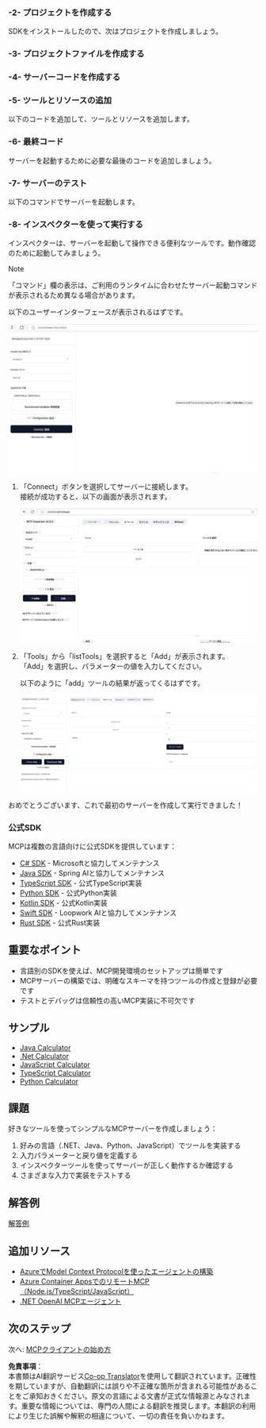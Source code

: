 <!--
CO_OP_TRANSLATOR_METADATA:
{
  "original_hash": "d90651bcd1df019768921d531653638a",
  "translation_date": "2025-06-12T21:36:08+00:00",
  "source_file": "03-GettingStarted/01-first-server/README.md",
  "language_code": "ja"
}
-->
### -2- プロジェクトを作成する

SDKをインストールしたので、次はプロジェクトを作成しましょう。

### -3- プロジェクトファイルを作成する

### -4- サーバーコードを作成する

### -5- ツールとリソースの追加

以下のコードを追加して、ツールとリソースを追加します。

### -6- 最終コード

サーバーを起動するために必要な最後のコードを追加しましょう。

### -7- サーバーのテスト

以下のコマンドでサーバーを起動します。

### -8- インスペクターを使って実行する

インスペクターは、サーバーを起動して操作できる便利なツールです。動作確認のために起動してみましょう。

> [!NOTE]
> 「コマンド」欄の表示は、ご利用のランタイムに合わせたサーバー起動コマンドが表示されるため異なる場合があります。

以下のユーザーインターフェースが表示されるはずです。

![Connect](../../../../translated_images/connect.141db0b2bd05f096fb1dd91273771fd8b2469d6507656c3b0c9df4b3c5473929.ja.png)

1. 「Connect」ボタンを選択してサーバーに接続します。  
   接続が成功すると、以下の画面が表示されます。

   ![Connected](../../../../translated_images/connected.73d1e042c24075d386cacdd4ee7cd748c16364c277d814e646ff2f7b5eefde85.ja.png)

2. 「Tools」から「listTools」を選択すると「Add」が表示されます。  
   「Add」を選択し、パラメーターの値を入力してください。

   以下のように「add」ツールの結果が返ってくるはずです。

   ![Result of running add](../../../../translated_images/ran-tool.a5a6ee878c1369ec1e379b81053395252a441799dbf23416c36ddf288faf8249.ja.png)

おめでとうございます、これで最初のサーバーを作成して実行できました！

### 公式SDK

MCPは複数の言語向けに公式SDKを提供しています：
- [C# SDK](https://github.com/modelcontextprotocol/csharp-sdk) - Microsoftと協力してメンテナンス
- [Java SDK](https://github.com/modelcontextprotocol/java-sdk) - Spring AIと協力してメンテナンス
- [TypeScript SDK](https://github.com/modelcontextprotocol/typescript-sdk) - 公式TypeScript実装
- [Python SDK](https://github.com/modelcontextprotocol/python-sdk) - 公式Python実装
- [Kotlin SDK](https://github.com/modelcontextprotocol/kotlin-sdk) - 公式Kotlin実装
- [Swift SDK](https://github.com/modelcontextprotocol/swift-sdk) - Loopwork AIと協力してメンテナンス
- [Rust SDK](https://github.com/modelcontextprotocol/rust-sdk) - 公式Rust実装

## 重要なポイント

- 言語別のSDKを使えば、MCP開発環境のセットアップは簡単です
- MCPサーバーの構築では、明確なスキーマを持つツールの作成と登録が必要です
- テストとデバッグは信頼性の高いMCP実装に不可欠です

## サンプル

- [Java Calculator](../samples/java/calculator/README.md)
- [.Net Calculator](../../../../03-GettingStarted/samples/csharp)
- [JavaScript Calculator](../samples/javascript/README.md)
- [TypeScript Calculator](../samples/typescript/README.md)
- [Python Calculator](../../../../03-GettingStarted/samples/python)

## 課題

好きなツールを使ってシンプルなMCPサーバーを作成しましょう：
1. 好みの言語（.NET、Java、Python、JavaScript）でツールを実装する
2. 入力パラメーターと戻り値を定義する
3. インスペクターツールを使ってサーバーが正しく動作するか確認する
4. さまざまな入力で実装をテストする

## 解答例

[解答例](./solution/README.md)

## 追加リソース

- [AzureでModel Context Protocolを使ったエージェントの構築](https://learn.microsoft.com/azure/developer/ai/intro-agents-mcp)
- [Azure Container AppsでのリモートMCP（Node.js/TypeScript/JavaScript）](https://learn.microsoft.com/samples/azure-samples/mcp-container-ts/mcp-container-ts/)
- [.NET OpenAI MCPエージェント](https://learn.microsoft.com/samples/azure-samples/openai-mcp-agent-dotnet/openai-mcp-agent-dotnet/)

## 次のステップ

次へ: [MCPクライアントの始め方](/03-GettingStarted/02-client/README.md)

**免責事項**：  
本書類はAI翻訳サービス[Co-op Translator](https://github.com/Azure/co-op-translator)を使用して翻訳されています。正確性を期していますが、自動翻訳には誤りや不正確な箇所が含まれる可能性があることをご承知おきください。原文の言語による文書が正式な情報源とみなされます。重要な情報については、専門の人間による翻訳を推奨します。本翻訳の利用により生じた誤解や解釈の相違について、一切の責任を負いかねます。